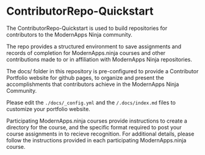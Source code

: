 # ContributorRepo-Quickstart
The ContributorRepo-Quickstart is used to build repositories for contributors to the ModernApps Ninja community.

The repo provides a structured environment to save assignments and records of completion for ModernApps.ninja courses and other contributions made to or in affiliation with ModernApps Ninja repositories. 

The docs/ folder in this repository is pre-configured to provide a Contributor Portfolio website for github pages, to organize and present the accomplishments that contributors achieve in the ModernApps Ninja Community. 

Please edit the `./docs/_config.yml` and the `/.docs/index.md` files to customize your portfolio website. 

Participating ModernApps.ninja courses provide instructions to create a directory for the course, and the specific format required to post your course assignments in to recieve recognition. For additional details, please follow the instructions provided in each participating ModernApps.ninja course. 
